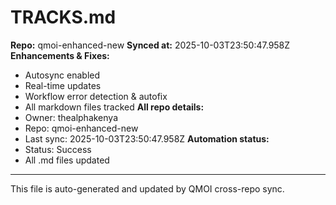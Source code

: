 # TRACKS.md

**Repo:** qmoi-enhanced-new
**Synced at:** 2025-10-03T23:50:47.958Z
**Enhancements & Fixes:**
- Autosync enabled
- Real-time updates
- Workflow error detection & autofix
- All markdown files tracked
**All repo details:**
- Owner: thealphakenya
- Repo: qmoi-enhanced-new
- Last sync: 2025-10-03T23:50:47.958Z
**Automation status:**
- Status: Success
- All .md files updated
---
This file is auto-generated and updated by QMOI cross-repo sync.
